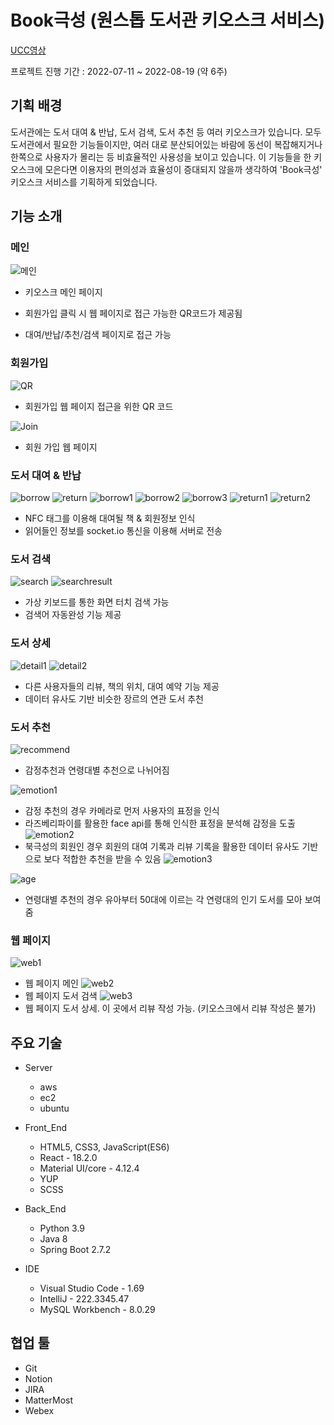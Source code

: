 ﻿# Book극성 (원스톱 도서관 키오스크 서비스)
[UCC영상](https://youtu.be/CPgMSc54dAg) 

프로젝트 진행 기간 : 2022-07-11 ~ 2022-08-19 (약 6주)

## 기획 배경
도서관에는 도서 대여 & 반납, 도서 검색, 도서 추천 등 여러 키오스크가 있습니다. 모두 도서관에서 필요한 기능들이지만, 여러 대로 분산되어있는 바람에 동선이 복잡해지거나 한쪽으로 사용자가 몰리는 등 비효율적인 사용성을 보이고 있습니다. 이 기능들을 한 키오스크에 모은다면 이용자의 편의성과 효율성이 증대되지 않을까 생각하여 'Book극성' 키오스크 서비스를 기획하게 되었습니다.

## 기능 소개
### 메인
![메인](./assets/main)
- 키오스크 메인 페이지

- 회원가입 클릭 시 웹 페이지로 접근 가능한 QR코드가 제공됨

- 대여/반납/추천/검색 페이지로 접근 가능

### 회원가입
![QR](./assets/qr)
- 회원가입 웹 페이지 접근을 위한 QR 코드

![Join](./assets/join) 
- 회원 가입 웹 페이지

### 도서 대여 & 반납
![borrow](./assets/borrow) ![return](./assets/return)
![borrow1](./assets/borrow1) ![borrow2](./assets/borrow2) ![borrow3](./assets/borrow3)
![return1](./assets/return1) ![return2](./assets/return2)
- NFC 태그를 이용해 대여될 책 & 회원정보 인식
- 읽어들인 정보를 socket.io 통신을 이용해 서버로 전송

### 도서 검색
![search](./assets/search) ![searchresult](./assets/searchresult)
- 가상 키보드를 통한 화면 터치 검색 가능
- 검색어 자동완성 기능 제공

### 도서 상세
![detail1](./assets/detail1) ![detail2](./assets/detail2)
- 다른 사용자들의 리뷰, 책의 위치, 대여 예약 기능 제공
- 데이터 유사도 기반 비슷한 장르의 연관 도서 추천

### 도서 추천
![recommend](./assets/recommend)
- 감정추천과 연령대별 추천으로 나뉘어짐

![emotion1](./assets/emotion1)
- 감정 추천의 경우 카메라로 먼저 사용자의 표정을 인식
- 라즈베리파이를 활용한 face api를 통해 인식한 표정을 분석해 감정을 도출
![emotion2](./assets/emotion2)
- 북극성의 회원인 경우 회원의 대여 기록과 리뷰 기록을 활용한 데이터 유사도 기반으로 보다 적합한 추천을 받을 수 있음
![emotion3](./assets/emotion3)

![age](./assets/age)
- 연령대별 추천의 경우 유아부터 50대에 이르는 각 연령대의 인기 도서를 모아 보여줌

### 웹 페이지
![web1](./assets/web1)
- 웹 페이지 메인
![web2](./assets/web2)
- 웹 페이지 도서 검색
![web3](./assets/web3)
- 웹 페이지 도서 상세. 이 곳에서 리뷰 작성 가능. (키오스크에서 리뷰 작성은 불가)

## 주요 기술

-   Server 
	- aws
	- ec2
	- ubuntu

-   Front_End

	- HTML5, CSS3, JavaScript(ES6)
	-   React - 18.2.0
	-   Material UI/core - 4.12.4
	-   YUP
	-   SCSS

-   Back_End
	-   Python 3.9
	-   Java 8
	-   Spring Boot 2.7.2

-   IDE
	-   Visual Studio Code - 1.69
	-   IntelliJ - 222.3345.47
	-   MySQL Workbench - 8.0.29

## 협업 툴
-    Git
-   Notion
-   JIRA
-   MatterMost
-   Webex
